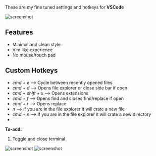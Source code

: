 These are my fine tuned settings and hotkeys for **VSCode**

![screenshot](img/standarlook.png)

## Features 
- Minimal and clean style 
- Vim like experience
- No mouse/touch pad

## Custom Hotkeys
- *cmd + e* --> Cycle between recently opened files
- *cmd + d* --> Opens file explorer or close side bar if open
- *cmd +  shift + x* --> Opens extensions 
- *cmd + f* --> Opens find and closes find/replace if open
- *cmd + r* --> Opens replace 
- *n* --> if you are in the file explorer it will crate a new file
- *cmd + n* --> if you are in the file explorer it will crate a new directory
- 
**To-add:**
1. Toggle and close terminal


![screenshot](img/sidebar.png)
![screenshot](img/last.png)